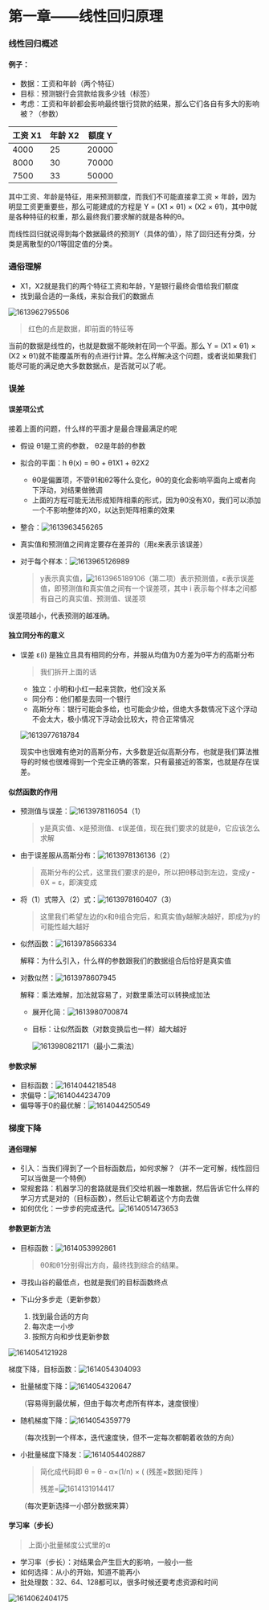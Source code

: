 # 第一章——线性回归原理

### 线性回归概述

#### 例子：

- 数据：工资和年龄（两个特征）
- 目标：预测银行会贷款给我多少钱（标签）
- 考虑：工资和年龄都会影响最终银行贷款的结果，那么它们各自有多大的影响被？（参数）

| 工资 X1 | 年龄 X2 | 额度 Y |
| ------- | ------- | ------ |
| 4000    | 25      | 20000  |
| 8000    | 30      | 70000  |
| 7500    | 33      | 50000  |

其中工资、年龄是特征，用来预测额度，而我们不可能直接拿工资 × 年龄，因为明显工资更重要些，那么可能建成的方程是 Y = (X1 × θ1) × (X2 × θ1)，其中θ就是各种特征的权重，那么最终我们要求解的就是各种的θ。

而线性回归就说得到每个数据最终的预测Y（具体的值），除了回归还有分类，分类是离散型的0/1等固定值的分类。

### 通俗理解

- X1，X2就是我们的两个特征工资和年龄，Y是银行最终会借给我们额度
- 找到最合适的一条线，来拟合我们的数据点

![1613962795506](assets/1613962795506.png)

> 红色的点是数据，即前面的特征等

当前的数据是线性的，也就是数据不能映射在同一个平面。那么 Y = (X1 × θ1) × (X2 × θ1)就不能覆盖所有的点进行计算。怎么样解决这个问题，或者说如果我们能尽可能的满足绝大多数数据点，是否就可以了呢。



### 误差

#### 误差项公式

接着上面的问题，什么样的平面才是最合理最满足的呢

- 假设 θ1是工资的参数， θ2是年龄的参数
- 拟合的平面：h θ(x) =  θ0 +  θ1X1 +  θ2X2
  - θ0是偏置项，不管θ1和θ2等什么变化，θ0的变化会影响平面向上或者向下浮动，对结果做微调
  - 上面的方程可能无法形成矩阵相乘的形式，因为θ0没有X0，我们可以添加一个不影响整体的X0，以达到矩阵相乘的效果
- 整合：![1613963456265](assets/1613963456265.png)

- 真实值和预测值之间肯定要存在差异的（用ε来表示该误差）

- 对于每个样本：![1613965126989](assets/1613965126989.png)

  > y表示真实值，![1613965189106](assets/1613965189106.png)（第二项）表示预测值，ε表示误差值，即预测值和真实值之间有一个误差项，其中 i 表示每个样本之间都有自己的真实值、预测值、误差项

误差项越小，代表预测的越准确。

#### 独立同分布的意义

- 误差 ε(i) 是独立且具有相同的分布，并服从均值为0方差为θ平方的高斯分布

  > 我们拆开上面的话

  - 独立：小明和小红一起来贷款，他们没关系
  - 同分布：他们都是去同一个银行
  - 高斯分布：银行可能会多给，也可能会少给，但绝大多数情况下这个浮动不会太大，极小情况下浮动会比较大，符合正常情况

  ![1613977618784](assets/1613977618784.png)

  现实中也很难有绝对的高斯分布，大多数是近似高斯分布，也就是我们算法推导的时候也很难得到一个完全正确的答案，只有最接近的答案，也就是存在误差。

#### 似然函数的作用

- 预测值与误差：![1613978116054](assets/1613978116054.png)（1）

  > y是真实值、x是预测值、ε误差值，现在我们要求的就是θ，它应该怎么求解

- 由于误差服从高斯分布：![1613978136136](assets/1613978136136.png)（2）

  > 高斯分布的公式，这里我们要求的是θ，所以把θ移动到左边，变成y - θX = ε，即演变成

- 将（1）式带入（2）式：![1613978160407](assets/1613978160407.png)（3）

  > 这里我们希望左边的x和θ组合完后，和真实值y越解决越好，即成为y的可能性越大越好

- 似然函数：![1613978566334](assets/1613978566334.png)

  解释：为什么引入，什么样的参数跟我们的数据组合后恰好是真实值

- 对数似然：![1613978607945](assets/1613978607945.png)

  解释：乘法难解，加法就容易了，对数里乘法可以转换成加法

  - 展开化简：![1613980700874](assets/1613980700874.png)

  - 目标：让似然函数（对数变换后也一样）越大越好

    ![1613980821171](assets/1613980821171.png)（最小二乘法）

#### 参数求解

- 目标函数：![1614044218548](assets/1614044218548.png)
- 求偏导：![1614044234709](assets/1614044234709.png)
- 偏导等于0的最优解：![1614044250549](assets/1614044250549.png)



### 梯度下降

#### 通俗理解

- 引入：当我们得到了一个目标函数后，如何求解？（并不一定可解，线性回归可以当做是一个特例）
- 常规套路：机器学习的套路就是我们交给机器一堆数据，然后告诉它什么样的学习方式是对的（目标函数），然后让它朝着这个方向去做
- 如何优化：一步步的完成迭代。![1614051473653](assets/1614051473653.png)

#### 参数更新方法

- 目标函数：![1614053992861](assets/1614053992861.png)

  > θ0和θ1分别得出方向，最终找到综合的结果。

- 寻找山谷的最低点，也就是我们的目标函数终点

- 下山分多步走（更新参数）

  1. 找到最合适的方向
  2. 每次走一小步
  3. 按照方向和步伐更新参数

![1614054121928](assets/1614054121928.png)

梯度下降，目标函数：![1614054304093](assets/1614054304093.png)

- 批量梯度下降：![1614054320647](assets/1614054320647.png)

  （容易得到最优解，但由于每次考虑所有样本，速度很慢）

- 随机梯度下降：![1614054359779](assets/1614054359779.png)

  （每次找到一个样本，迭代速度快，但不一定每次都朝着收敛的方向）

- 小批量梯度下降发：![1614054402887](assets/1614054402887.png)

  > 简化成代码即 θ = θ - α×(1/n) × ( (残差×数据)矩阵 )
  >
  > 残差=![1614131914417](assets/1614131914417.png)

  （每次更新选择一小部分数据来算）



#### 学习率（步长）

> 上面小批量梯度公式里的α

- 学习率（步长）：对结果会产生巨大的影响，一般小一些
- 如何选择：从小的开始，知道不能再小
- 批处理数：32、64、128都可以，很多时候还要考虑资源和时间

![1614062404175](assets/1614062404175.png)


